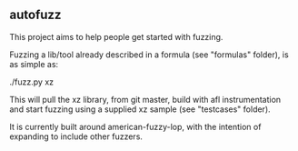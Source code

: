## autofuzz

This project aims to help people get started with fuzzing.

Fuzzing a lib/tool already described in a formula (see "formulas" folder),
is as simple as:

  ./fuzz.py xz

This will pull the xz library, from git master, build with afl instrumentation
and start fuzzing using a supplied xz sample (see "testcases" folder).

It is currently built around american-fuzzy-lop, with the intention of expanding
to include other fuzzers.

